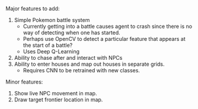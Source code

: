 Major features to add:
1. Simple Pokemon battle system
	- Currently getting into a battle causes agent to crash since there is no way of detecting when one has started.
	- Perhaps use OpenCV to detect a particular feature that appears at the start of a battle?
	- Uses Deep Q-Learning
2. Ability to chase after and interact with NPCs
3. Ability to enter houses and map out houses in separate grids.
	- Requires CNN to be retrained with new classes.

Minor features:
1. Show live NPC movement in map.
2. Draw target frontier location in map.
